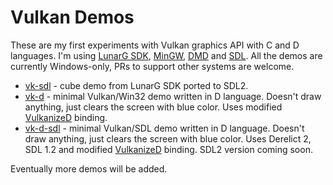 Vulkan Demos
============
These are my first experiments with Vulkan graphics API with C and D languages. I'm using [LunarG SDK](http://lunarg.com/vulkan-sdk), [MinGW](http://www.mingw.org), [DMD](http://dlang.org) and [SDL](https://www.libsdl.org). All the demos are currently Windows-only, PRs to support other systems are welcome.

* [vk-sdl](https://github.com/gecko0307/vulkan-demos/tree/master/vk-sdl) - cube demo from LunarG SDK ported to SDL2.
* [vk-d](https://github.com/gecko0307/vulkan-demos/tree/master/vk-d) - minimal Vulkan/Win32 demo written in D language. Doesn't draw anything, just clears the screen with blue color. Uses modified [VulkanizeD](https://github.com/Rikarin/VulkanizeD) binding.
* [vk-d-sdl](https://github.com/gecko0307/vulkan-demos/tree/master/vk-d-sdl) - minimal Vulkan/SDL demo written in D language. Doesn't draw anything, just clears the screen with blue color. Uses Derelict 2, SDL 1.2 and modified [VulkanizeD](https://github.com/Rikarin/VulkanizeD) binding. SDL2 version coming soon.

Eventually more demos will be added.
